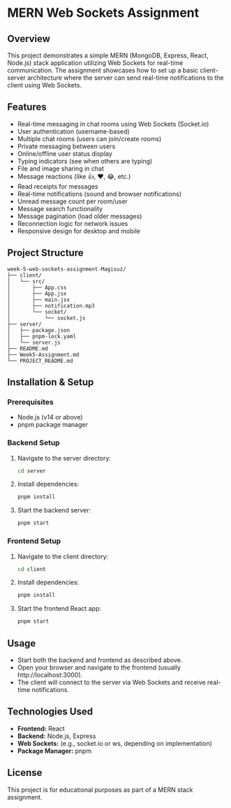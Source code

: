 # MERN Web Sockets Assignment

## Overview
This project demonstrates a simple MERN (MongoDB, Express, React, Node.js) stack application utilizing Web Sockets for real-time communication. The assignment showcases how to set up a basic client-server architecture where the server can send real-time notifications to the client using Web Sockets.

## Features
- Real-time messaging in chat rooms using Web Sockets (Socket.io)
- User authentication (username-based)
- Multiple chat rooms (users can join/create rooms)
- Private messaging between users
- Online/offline user status display
- Typing indicators (see when others are typing)
- File and image sharing in chat
- Message reactions (like 👍, ❤️, 😂, etc.)
- Read receipts for messages
- Real-time notifications (sound and browser notifications)
- Unread message count per room/user
- Message search functionality
- Message pagination (load older messages)
- Reconnection logic for network issues
- Responsive design for desktop and mobile

## Project Structure
```
week-5-web-sockets-assignment-Magisuz/
├── client/
│   └── src/
│       ├── App.css
│       ├── App.jsx
│       ├── main.jsx
│       ├── notification.mp3
│       └── socket/
│           └── socket.js
├── server/
│   ├── package.json
│   ├── pnpm-lock.yaml
│   └── server.js
├── README.md
├── Week5-Assignment.md
└── PROJECT_README.md
```

## Installation & Setup

### Prerequisites
- Node.js (v14 or above)
- pnpm package manager

### Backend Setup
1. Navigate to the server directory:
   ```sh
   cd server
   ```
2. Install dependencies:
   ```sh
   pnpm install
   ```
3. Start the backend server:
   ```sh
   pnpm start
   ```

### Frontend Setup
1. Navigate to the client directory:
   ```sh
   cd client
   ```
2. Install dependencies:
   ```sh
   pnpm install
   ```
3. Start the frontend React app:
   ```sh
   pnpm start
   ```

## Usage
- Start both the backend and frontend as described above.
- Open your browser and navigate to the frontend (usually http://localhost:3000).
- The client will connect to the server via Web Sockets and receive real-time notifications.

## Technologies Used
- **Frontend:** React
- **Backend:** Node.js, Express
- **Web Sockets:** (e.g., socket.io or ws, depending on implementation)
- **Package Manager:** pnpm

## License
This project is for educational purposes as part of a MERN stack assignment. 
